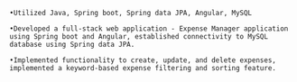     •Utilized Java, Spring boot, Spring data JPA, Angular, MySQL
    
    •Developed a full-stack web application - Expense Manager application using Spring boot and Angular, established connectivity to MySQL database using Spring data JPA.
    
    •Implemented functionality to create, update, and delete expenses,  implemented a keyword-based expense filtering and sorting feature.

